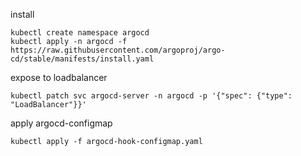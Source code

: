 install
```shell
kubectl create namespace argocd
kubectl apply -n argocd -f https://raw.githubusercontent.com/argoproj/argo-cd/stable/manifests/install.yaml
```

expose to loadbalancer 
```shell
kubectl patch svc argocd-server -n argocd -p '{"spec": {"type": "LoadBalancer"}}'
```

apply argocd-configmap
```shell
kubectl apply -f argocd-hook-configmap.yaml
```

